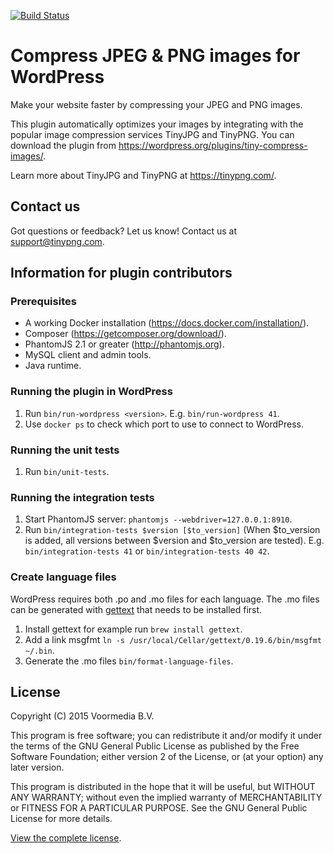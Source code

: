 [<img src="https://travis-ci.org/tinify/wordpress-plugin.svg?branch=master" alt="Build Status">](https://travis-ci.org/tinify/wordpress-plugin)

# Compress JPEG & PNG images for WordPress

Make your website faster by compressing your JPEG and PNG images.

This plugin automatically optimizes your images by integrating with the
popular image compression services TinyJPG and TinyPNG. You can download the
plugin from https://wordpress.org/plugins/tiny-compress-images/.

Learn more about TinyJPG and TinyPNG at https://tinypng.com/.

## Contact us

Got questions or feedback? Let us know! Contact us at support@tinypng.com.

## Information for plugin contributors

### Prerequisites
* A working Docker installation (https://docs.docker.com/installation/).
* Composer (https://getcomposer.org/download/).
* PhantomJS 2.1 or greater (http://phantomjs.org).
* MySQL client and admin tools.
* Java runtime.

### Running the plugin in WordPress
1. Run `bin/run-wordpress <version>`. E.g. `bin/run-wordpress 41`.
2. Use `docker ps` to check which port to use to connect to WordPress.

### Running the unit tests
1. Run `bin/unit-tests`.

### Running the integration tests
1. Start PhantomJS server: `phantomjs --webdriver=127.0.0.1:8910`.
2. Run `bin/integration-tests $version [$to_version]` (When $to_version is
added, all versions between $version and $to_version are tested). E.g.
`bin/integration-tests 41` or `bin/integration-tests 40 42`.

### Create language files

WordPress requires both .po and .mo files for each language. The .mo files
can be generated with [gettext](https://www.gnu.org/software/gettext/) that
needs to be installed first.

1. Install gettext for example run `brew install gettext`.
2. Add a link msgfmt `ln -s /usr/local/Cellar/gettext/0.19.6/bin/msgfmt ~/.bin`.
3. Generate the .mo files `bin/format-language-files`.

## License

Copyright (C) 2015 Voormedia B.V.

This program is free software; you can redistribute it and/or modify
it under the terms of the GNU General Public License as published by
the Free Software Foundation; either version 2 of the License, or
(at your option) any later version.

This program is distributed in the hope that it will be useful,
but WITHOUT ANY WARRANTY; without even the implied warranty of
MERCHANTABILITY or FITNESS FOR A PARTICULAR PURPOSE.  See the
GNU General Public License for more details.

[View the complete license](LICENSE).

